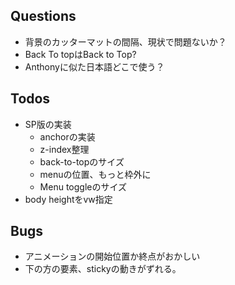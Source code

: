 ## Questions

- 背景のカッターマットの間隔、現状で問題ないか？
- Back To topはBack to Top?
- Anthonyに似た日本語どこで使う？

## Todos

- SP版の実装
  - anchorの実装
  - z-index整理
  - back-to-topのサイズ
  - menuの位置、もっと枠外に
  - Menu toggleのサイズ
- body heightをvw指定

## Bugs

- アニメーションの開始位置か終点がおかしい
- 下の方の要素、stickyの動きがずれる。
